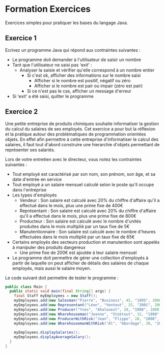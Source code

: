 # Formation Exercices
Exercices simples pour pratiquer les bases du langage Java.

## Exercice 1

Ecrivez un programme Java qui répond aux contraintes suivantes :
- Le programme doit demander à l'utilisateur de saisir un nombre
- Tant que l'utilisateur ne saisi pas 'exit' :
  - Analyser la saisie et vérifier qu'elle correspond à un nombre entier
    - Si c'est ok, afficher des informations sur le nombre saisi
      - Afficher si le nombre est positif, négatif ou zéro
      - Afficher si le nombre est pair ou impair (zéro est pair)
    - Si ce n'est pas le cas, afficher un message d'erreur
- Si 'exit' a été saisi, quitter le programme

## Exercice 2

Une petite entreprise de produits chimiques souhaite informatiser la gestion du calcul du salaires de ses employés. Cet exercice a pour but la réflexion et la pratique autour des problématiques de programmation orientées objets. En effet afin permettre à cette entreprise d'informatiser le calcul des salaires, il faut tout d'abord construire une hierarchie d'objets permettant de représenter ses salariés.

Lors de votre entretien avec le directeur, vous notez les contraintes suivantes :
- Tout employé est caractérisé par son nom, son prénom, son âge, et sa date d'entrée en service
- Tout employé a un salaire mensuel calculé selon le poste qu'il occupe dans l'entreprise
- Les types d'employés
  - Vendeur : Son salaire est calculé avec 20% du chiffre d'affaire qu'il a effectué dans le mois, plus une prime fixe de 400€
  - Représentant : Son salaire est calculé avec 20% du chiffre d'affaire qu'il a effectué dans le mois, plus une prime fixe de 800€
  - Producteur : Son salaire est calculé avec le nombre d'unités produites dans le mois multiplié par un taux fixe de 5€
  - Manutentionnaire : Son salaire est calculé avec le nombre d'heures effectuées dans le mois multiplié par un taux fixe de 65€
- Certains employés des secteurs production et manutention sont appelés à manipuler des produits dangereux
  - Une prime fixe de 200€ est ajoutée à leur salaire mensuel
- Le programme doit permettre de gérer une collection d'employés à partir de laquelle on peut afficher de détails des salaires de chaque employés, mais aussi le salaire moyen.

Le code suivant doit permettre de tester le programme :
```java
public class Main {
  public static void main(final String[] args) {
    final Staff myEmployees = new Staff();
    myEmployees.add(new Salesman("Pierre", "Business", 45, "1995", 30000));
    myEmployees.add(new Representant("Léon", "Ventout", 25, "2001", 20000));
    myEmployees.add(new Producer("Yves", "Ahalouest", 28, "1998", 1000));
    myEmployees.add(new Wharehouseman("Jeanne", "Stoktout", 32, "1998", 45));
    myEmployees.add(new ProducerWithRisk("Jean", "Flippe", 28, "2000", 1000));
    myEmployees.add(new WharehousemanWithRisk("Al", "Abordage", 30, "2001", 45));
    
    myEmployees.displaySalaries();
    myEmployees.displayAverageSalary();
  }
}
```
